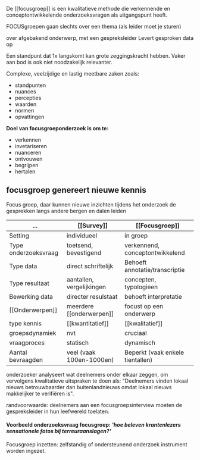 De [[focusgroep]] is een kwalitatieve methode die verkennende en conceptontwikkelende onderzoeksvragen als uitgangspunt heeft.

FOCUSgroepen gaan slechts over een thema (als leider moet je sturen)


over afgebakend onderwerp, met een gespreksleider 
Levert gesproken data op

Een standpunt dat 1x langskomt kan grote zeggingskracht hebben. Vaker aan bod is ook niet noodzakelijk relevanter.

Complexe, veelzijdige en lastig meetbare zaken zoals:
- standpunten
- nuances
- percepties
- waarden
- normen
- opvattingen

**Doel van focusgroeponderzoek is om te:**
- verkennen
- invetariseren
- nuanceren
- ontvouwen
- begrijpen
- hertalen
## focusgroep genereert nieuwe kennis

Focus groep, daar kunnen nieuwe inzichten tijdens het onderzoek de gesprekken langs andere bergen en dalen leiden

| ...                  | [[Survey]]                    | [[Focusgroep]]                      |
| -------------------- | ------------------------- | ------------------------------- |
| Setting              | individueel               | in groep                        |
| Type onderzoeksvraag | toetsend, bevestigend     | verkennend, conceptontwikkelend |
| Type data            | direct schriftelijk       | Behoeft annotatie/transcriptie  |
| Type resultaat       | aantallen, vergelijkingen | concepten, typologieen          |
| Bewerking data       | directer resulstaat       | behoeft interpretatie           |
| [[Onderwerpen]]          | meerdere [[onderwerpen]]      | focust op een onderwerp         |
| type kennis          | [[kwantitatief]]              | [[kwalitatief]]                     |
| groepsdynamiek       | nvt                       | cruciaal                        |
| vraagproces          | statisch                  | dynamisch                       |
| Aantal bevraagden    | veel (vaak 100en-1000en)  | Beperkt (vaak enkele tientallen)                                |

onderzoeker analyseert wat deelnemers onder elkaar zeggen, om vervolgens kwalitatieve uitspraken te doen als: "Deelnemers vinden lokaal nieuws betrouwbaarder dan buitenlandnieuws omdat lokaal nieuws makkelijker te verifiëren is".


randvoorwaarde: deelnemers aan een focusgroepsinterview moeten de gespreksleider in hun leefwereld toelaten.


#### Voorbeeld onderzoeksvraag focusgroep: *'hoe beleven krantenlezers sensationele fotos bij terreuraanslagen?'*


Focusgroep inzetten:
zelfstandig of ondersteunend onderzoek instrument worden ingezet.

